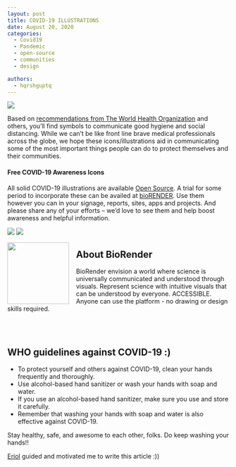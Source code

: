 ```yaml
---
layout: post
title: COVID-19 ILLUSTRATIONS
date: August 20, 2020
categories:
  - Covid19
  - Pandemic
  - open-source
  - communities
  - design

authors:
  - hqrshguptq
---
```


<img src="https://user-images.githubusercontent.com/54597242/90833938-b1f4c800-e366-11ea-95e3-07747a9aad15.png">

Based on [recommendations from The World Health Organization](https://www.who.int/emergencies/diseases/novel-coronavirus-2019)  and others, you’ll find symbols to communicate good hygiene and social distancing. While we can’t be like front line brave medical professionals across the globe, we hope these icons/illustrations aid in communicating some of the most important things people can do to protect themselves and their communities.

#### Free COVID-19 Awareness Icons

All solid COVID-19 illustrations are available [Open Source](https://app.biorender.com/). A trial for some period to incorporate these can be availed at [bioRENDER](https://app.biorender.com/).
Use them however you can in your signage, reports, sites, apps and projects. And please share any of your efforts – we’d love to see them and help boost awareness and helpful information.

<img src="https://user-images.githubusercontent.com/54597242/90834044-f3857300-e366-11ea-9863-7c0392f04dbb.png">
<img src="https://user-images.githubusercontent.com/54597242/90834072-05671600-e367-11ea-8fc8-edea9c3e69a9.png">


<img src="https://user-images.githubusercontent.com/54597242/90834223-570fa080-e367-11ea-97a9-4a75fc7e0018.png" style="margin: 0; margin-right: 16px;" width="140px" height="140px" align="left"><h2>About BioRender</h2>BioRender envision a world where science is universally communicated and understood through visuals. Represent science with intuitive visuals that can be understood by everyone. ACCESSIBLE. Anyone can use the platform - no drawing or design skills required.

<br><br>
## WHO guidelines against COVID-19 :)

* To protect yourself and others against COVID-19, clean your hands frequently and thoroughly. 
* Use alcohol-based hand sanitizer or wash your hands with soap and water.
* If you use an alcohol-based hand sanitizer, make sure you use and store it carefully.
* Remember that washing your hands with soap and water is also effective against COVID-19.



Stay healthy, safe, and awesome to each other, folks. Do keep washing your hands!!

[Eriol](https://github.com/Erioldoesdesign) guided and motivated me to write this article :))


